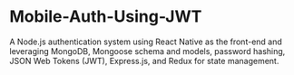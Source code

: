 # Mobile-Auth-Using-JWT
A Node.js authentication system using React Native as the front-end and leveraging MongoDB, Mongoose schema and models, password hashing, JSON Web Tokens (JWT), Express.js, and Redux for state management.
